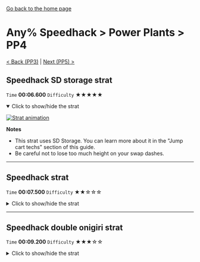[Go back to the home page](https://github.com/Doublevil/scbspeedrun)

# Any% Speedhack > Power Plants > PP4

[< Back (PP3)](https://github.com/Doublevil/scbspeedrun/blob/main/levels/any_sh/pp/PP3.md) | [Next (PP5) >](https://github.com/Doublevil/scbspeedrun/blob/main/levels/any_sh/pp/PP5.md)

## Speedhack SD storage strat

`Time` **00:06.600** `Difficulty` ★★★★★
<details open>
  <summary>Click to show/hide the strat</summary>

  [![Strat animation](https://github.com/Doublevil/scbspeedrun/blob/main/media/levels/pp/PP4_S_SDStrat.webp)](https://github.com/Doublevil/scbspeedrun/blob/main/media/levels/pp/PP4_S_SDStrat.mp4?raw=true)

  **Notes**
  - This strat uses SD Storage. You can learn more about it in the "Jump cart techs" section of this guide.
  - Be careful not to lose too much height on your swap dashes.
</details>

---
## Speedhack strat

`Time` **00:07.500** `Difficulty` ★★☆☆☆
<details>
  <summary>Click to show/hide the strat</summary>

  [![Strat animation](https://github.com/Doublevil/scbspeedrun/blob/main/media/levels/pp/PP4_S_Strat.webp)](https://github.com/Doublevil/scbspeedrun/blob/main/media/levels/pp/PP4_S_Strat.mp4?raw=true)

  **Notes**
  - Just be careful with the timing on the two first hooks. If you miss a hook, be ready to switch to triple jump to recover.
</details>

---
## Speedhack double onigiri strat

`Time` **00:09.200** `Difficulty` ★★★☆☆
<details>
  <summary>Click to show/hide the strat</summary>

  [![Strat animation](https://github.com/Doublevil/scbspeedrun/blob/main/media/levels/pp/PP4_S_DoubleOnigiri.webp)](https://github.com/Doublevil/scbspeedrun/blob/main/media/levels/pp/PP4_S_DoubleOnigiri.mp4?raw=true)

  **Notes**
  - The jump in the tiny gap to grab the second onigiri is obviously hard. Below are some advices to make it more consistent.
  - The key is to get enough height on the previous jump. If you are just under the 4th floating block when grabbing it, you should get the perfect jump every time.
  - In order to reach that height consistently, the video proposes a decent setup. Don't jump on the first hook, just fall and grab. Then high jump out of it and grab the far end of the 3rd floating block, then high jump out of it late enough that you almost bump into the 4th floating block.
  - You can probably find your own different setup if you don't like that one.
  - If it seems like you aren't high enough when grabbing the 4th floating block, don't go for it anyways, you won't make it. What you can do as a backup is grab the pillar just above the 2 glitch blocks, as low as possible, then wait for the cable to stabilize straight down, and do a normal jump into the gap.
</details>
